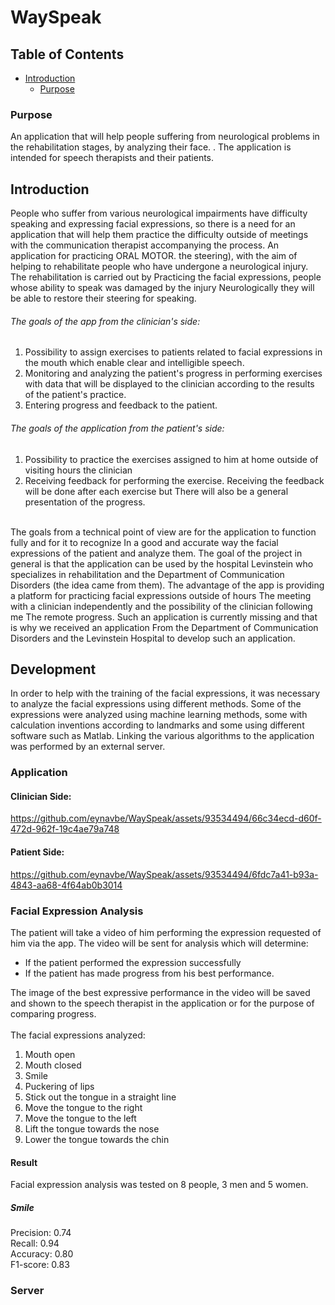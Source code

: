 # WaySpeak
## Table of Contents  
 - [Introduction](#introduction)  
   - [Purpose](#purpose)  
 
### Purpose
An application that will help people suffering from neurological problems in the rehabilitation stages, by analyzing their face.
. The application is intended for speech therapists and their patients.

## Introduction
People who suffer from various neurological impairments have difficulty speaking and expressing facial expressions, so there is a need for an application that will help them practice the difficulty outside of meetings with the communication therapist accompanying the process.
An application for practicing ORAL MOTOR.
the steering), with the aim of helping to rehabilitate people who have undergone a neurological injury. The rehabilitation is carried out by
Practicing the facial expressions, people whose ability to speak was damaged by the injury
Neurologically they will be able to restore their steering for speaking.
###### The goals of the app from the clinician's side:
1) Possibility to assign exercises to patients related to facial expressions in the mouth
which enable clear and intelligible speech.
2) Monitoring and analyzing the patient's progress in performing exercises with data that will be displayed
to the clinician according to the results of the patient's practice.
3) Entering progress and feedback to the patient.

###### The goals of the application from the patient's side:
1) Possibility to practice the exercises assigned to him at home outside of visiting hours
the clinician
2) Receiving feedback for performing the exercise. Receiving the feedback will be done after each exercise but
There will also be a general presentation of the progress.

</br>
The goals from a technical point of view are for the application to function fully and for it to recognize
In a good and accurate way the facial expressions of the patient and analyze them.
The goal of the project in general is that the application can be used by the hospital
Levinstein who specializes in rehabilitation and the Department of Communication Disorders (the idea came from them).
The advantage of the app is providing a platform for practicing facial expressions outside of hours
The meeting with a clinician independently and the possibility of the clinician following me
The remote progress. Such an application is currently missing and that is why we received an application
From the Department of Communication Disorders and the Levinstein Hospital to develop such an application.


## Development
In order to help with the training of the facial expressions, it was necessary to analyze the facial expressions using different methods. Some of the expressions were analyzed using machine learning methods, some with calculation inventions according to landmarks and some using different software such as Matlab. Linking the various algorithms to the application was performed by an external server.

### Application
#### Clinician Side:



https://github.com/eynavbe/WaySpeak/assets/93534494/66c34ecd-d60f-472d-962f-19c4ae79a748




#### Patient Side:
https://github.com/eynavbe/WaySpeak/assets/93534494/6fdc7a41-b93a-4843-aa68-4f64ab0b3014

### Facial Expression Analysis
The patient will take a video of him performing the expression requested of him via the app. The video will be sent for analysis which will determine:
- If the patient performed the expression successfully
- If the patient has made progress from his best performance.</br>


The image of the best expressive performance in the video will be saved and shown to the speech therapist in the application or for the purpose of comparing progress.</br></br>
The facial expressions analyzed:
1) Mouth open
2) Mouth closed
3) Smile
4) Puckering of lips
5) Stick out the tongue in a straight line
6) Move the tongue to the right
7) Move the tongue to the left
8) Lift the tongue towards the nose
9) Lower the tongue towards the chin
#### Result
Facial expression analysis was tested on 8 people, 3 men and 5 women.
##### Smile
Precision: 0.74 </br>
Recall: 0.94 </br>
Accuracy: 0.80 </br>
F1-score: 0.83 </br>

### Server




